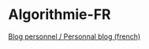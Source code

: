 # Algorithmie-FR
[Blog personnel / Personnal blog (french)](https://chocolatecharlie.github.io/Algorithmie-FR/)
